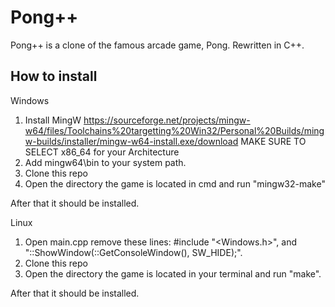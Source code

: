 # Pong++
Pong++ is a clone of the famous arcade game, Pong. Rewritten in C++.

## How to install
Windows
1. Install MingW https://sourceforge.net/projects/mingw-w64/files/Toolchains%20targetting%20Win32/Personal%20Builds/mingw-builds/installer/mingw-w64-install.exe/download MAKE SURE TO SELECT x86_64 for your Architecture
2. Add mingw64\bin to your system path.
3. Clone this repo
4. Open the directory the game is located in cmd and run "mingw32-make"

After that it should be installed.

Linux
1. Open main.cpp remove these lines: #include "<Windows.h>", and "::ShowWindow(::GetConsoleWindow(), SW_HIDE);".
2. Clone this repo
3. Open the directory the game is located in your terminal and run "make".

After that it should be installed.

